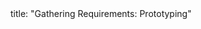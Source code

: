 <frontmatter>
title: "Gathering Requirements: Prototyping"
</frontmatter>

<include src="index-body.md" boilerplate />
